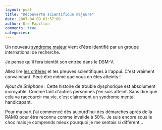```yaml
---
layout: post
title: "Découverte scientifique majeure"
date: 2007-04-09 01:57:09
author: Dre Papillon
comments: true
categories: 
---
```



Un nouveau [syndrome majeur](http://martinwinckler.com/article.php3?id_article=883) vient d'être identifié par un groupe international de recherche.

Je pense qu'il fera bientôt son entrée dans le <acrynom title="Diagnostic and Statistical Manual">DSM</acrynom>-V.

Allez lire [les critères](http://martinwinckler.com/article.php3?id_article=883) et les preuves scientifiques à l'appui. C'est vraiment convaincant. Peut-être même que vous en êtes atteints !

*Ajout de Stéphane* : Cette histoire de trouble dysphorique est absolument incroyable. Comme tant d'autres personnes j'en suis atteint. Sans dire que cela va raccourcir ma vie, c'est clairement un syndrome mental handicapant.

Pour ma part j'ai commencé dès aujourd'hui des démarches après de la <acrynom title="Régie d'Assurance Maladie du Québec">RAMQ</acronym> pour être reconnu comme invalide à 50%. Je suis encore sous le choc mais je comprends mieux pourquoi je me sentais si différent...